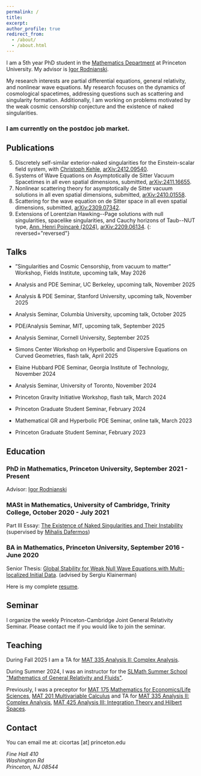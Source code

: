 ```yaml
---
permalink: /
title: 
excerpt:
author_profile: true
redirect_from: 
  - /about/
  - /about.html
---
```


I am a 5th year PhD student in the [Mathematics Department](https://www.math.princeton.edu/) at Princeton University. My advisor is [Igor Rodnianski](https://www.math.princeton.edu/people/igor-rodnianski).

My research interests are partial differential equations, general relativity, and nonlinear wave equations. My research focuses on the dynamics of cosmological spacetimes, addressing questions such as scattering and singularity formation. Additionally, I am working on problems motivated by the weak cosmic censorship conjecture and the existence of naked singularities.

### I am currently on the postdoc job market.

## Publications

5. Discretely self-similar exterior-naked singularities for the Einstein-scalar field system, with [Christoph Kehle](https://math.mit.edu/~kehle/index.html), [arXiv:2412.09540](https://arxiv.org/abs/2412.09540).
4. Systems of Wave Equations on Asymptotically de Sitter Vacuum Spacetimes in all even spatial dimensions, submitted, [arXiv:2411.16655](https://arxiv.org/abs/2411.16655).
3. Nonlinear scattering theory for asymptotically de Sitter vacuum solutions in all even spatial dimensions, submitted, [arXiv:2410.01558](https://arxiv.org/abs/2410.01558).
2. Scattering for the wave equation on de Sitter space in all even spatial dimensions, submitted, [arXiv:2309.07342](https://arxiv.org/abs/2309.07342).
1. Extensions of Lorentzian Hawking--Page solutions with null singularities, spacelike singularities, and Cauchy horizons of Taub--NUT type, [Ann. Henri Poincarè (2024)](https://doi.org/10.1007/s00023-024-01507-1), [arXiv:2209.06134](https://arxiv.org/abs/2209.06134).
{: reversed="reversed"}
 
## Talks

* ”Singularities and Cosmic Censorship, from vacuum to matter” Workshop, Fields Institute, upcoming talk, May 2026

* Analysis and PDE Seminar, UC Berkeley, upcoming talk, November 2025

* Analysis & PDE Seminar, Stanford University, upcoming talk, November 2025

* Analysis Seminar, Columbia University, upcoming talk, October 2025

* PDE/Analysis Seminar, MIT, upcoming talk, September 2025

* Analysis Seminar, Cornell University, September 2025

* Simons Center Workshop on Hyperbolic and Dispersive Equations on Curved Geometries, flash talk, April 2025

* Elaine Hubbard PDE Seminar, Georgia Institute of Technology, November 2024

* Analysis Seminar, University of Toronto, November 2024

* Princeton Gravity Initiative Workshop, flash talk, March 2024

* Princeton Graduate Student Seminar, February 2024

* Mathematical GR and Hyperbolic PDE Seminar, online talk, March 2023

* Princeton Graduate Student Seminar, February 2023

## Education

### PhD in Mathematics, Princeton University, September 2021 - Present

Advisor: [Igor Rodnianski](https://www.math.princeton.edu/people/igor-rodnianski)

### MASt in Mathematics, University of Cambridge, Trinity College, October 2020 - July 2021

Part III Essay: [The Existence of Naked Singularities and Their Instability](https://serbancicortas.github.io/files/WCC.pdf) 
(supervised by [Mihalis Dafermos](https://web.math.princeton.edu/~dafermos/))

### BA in Mathematics, Princeton University, September 2016 - June 2020

Senior Thesis: [Global Stability for Weak Null Wave Equations with Multi-localized Initial Data](http://arks.princeton.edu/ark:/88435/dsp01xk81jp40j).
(advised by Sergiu Klainerman)

Here is my complete [resume](https://serbancicortas.github.io/files/Resume_Updated.pdf).

## Seminar
I organize the weekly Princeton-Cambridge Joint General Relativity Seminar. Please contact me if you would like to join the seminar.

## Teaching

During Fall 2025 I am a TA for [MAT 335 Analysis II: Complex Analysis](https://registrar.princeton.edu/course-offerings/course-details?term=1252&courseid=004194).

During Summer 2024, I was an instructor for the [SLMath Summer School "Mathematics of General Relativity and Fluids"](https://general-relativity-fluids-school.iacm.forth.gr/).

Previously, I was a preceptor for [MAT 175 Mathematics for Economics/Life Sciences](https://registrar.princeton.edu/course-offerings/course-details?term=1242&courseid=012060), [MAT 201 Multivariable Calculus](https://registrar.princeton.edu/course-offerings/course-details?term=1252&courseid=004149) and TA for [MAT 335 Analysis II: Complex Analysis](https://registrar.princeton.edu/course-offerings/course-details?term=1242&courseid=004194), [MAT 425 Analysis III: Integration Theory and Hilbert Spaces](https://registrar.princeton.edu/course-offerings/course-details?term=1234&courseid=008172).

## Contact

You can email me at: cicortas [at] princeton.edu

<address>
  Fine Hall 410<br /> Washington Rd<br /> Princeton, NJ 08544
</address>
